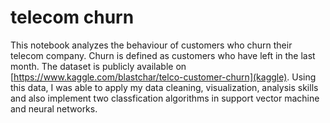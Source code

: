 # telecom churn

This notebook analyzes the behaviour of customers who churn their telecom company. Churn is defined as customers who have left in the last month. The dataset is publicly available on [https://www.kaggle.com/blastchar/telco-customer-churn](kaggle). Using this data, I was able to apply my data cleaning, visualization, analysis skills and also implement two classfication algorithms in support vector machine and neural networks.
